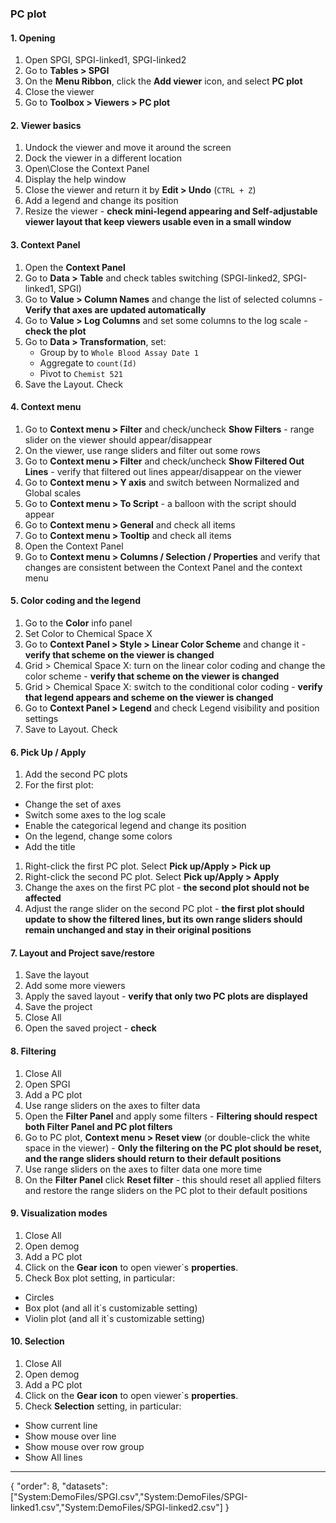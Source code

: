 ### PC plot

#### 1. Opening

1. Open SPGI, SPGI-linked1, SPGI-linked2
2. Go to **Tables > SPGI**
3. On the **Menu Ribbon**, click the **Add viewer** icon, and select **PC plot**
3. Close the viewer
1. Go to **Toolbox > Viewers > PC plot**

#### 2. Viewer basics 

1. Undock the viewer and move it around the screen
1. Dock the viewer in a different location
1. Open\Close the Context Panel
1. Display the help window
1. Close the viewer and return it by **Edit > Undo** (```CTRL + Z```)
1. Add a legend and change its position
1. Resize the viewer - **check mini-legend appearing and Self-adjustable viewer layout that keep viewers usable even in a small window**

#### 3. Context Panel

1. Open the **Context Panel**
5. Go to **Data > Table** and check tables switching (SPGI-linked2, SPGI-linked1, SPGI)
6. Go to **Value > Column Names** and change the list of selected columns - **Verify that axes are updated automatically**
1. Go to **Value > Log Columns** and set some columns to the log scale - **check the plot**
7. Go to **Data > Transformation**, set: 
   * Group by to `Whole Blood Assay Date 1`
   * Aggregate to `count(Id)`
   * Pivot to `Chemist 521`    
1. Save the Layout. Check

#### 4. Context menu

1. Go to **Context menu > Filter** and check/uncheck **Show Filters** - range slider on the viewer should appear/disappear
1. On the viewer, use range sliders and filter out some rows
1. Go to **Context menu > Filter** and check/uncheck **Show Filtered Out Lines** - verify that filtered out lines appear/disappear on the viewer
1.  Go to **Context menu > Y axis** and switch between Normalized and Global scales
1. Go to **Context menu > To Script** - a balloon with the script should appear
1. Go to **Context menu > General** and check all items
1. Go to **Context menu > Tooltip** and check all items
1. Open the Context Panel
1. Go to **Context menu > Columns / Selection / Properties** and verify that changes are consistent between the Context Panel and the context menu

#### 5. Color coding and the legend

1. Go to the **Color** info panel
2. Set Color to Chemical Space X
1. Go to **Context Panel > Style > Linear Color Scheme** and change it - **verify that scheme on the viewer is changed**
1. Grid > Chemical Space X: turn on the linear color coding and change the color scheme - **verify that scheme on the viewer is changed**
1. Grid > Chemical Space X: switch to the conditional color coding - **verify that legend appears and scheme on the viewer is changed**
1. Go to **Context Panel > Legend** and check Legend visibility and position settings
3. Save to Layout. Check

#### 6. Pick Up / Apply  

1. Add the second PC plots
1. For the first plot:
  * Change the set of axes
  * Switch some axes to the log scale
  * Enable the categorical legend and change its position
  * On the legend, change some colors
  * Add the title
1. Right-click the first PC plot. Select **Pick up/Apply > Pick up** 
1. Right-click the second PC plot. Select **Pick up/Apply > Apply**
1. Change the axes on the first PC plot - **the second plot should not be affected**
1. Adjust the range slider on the second PC plot - **the first plot should update to show the filtered lines, but its own range sliders should remain unchanged and stay in their original positions**

#### 7. Layout and Project save/restore
1. Save the layout
2. Add some more viewers
1. Apply the saved layout - **verify that only two PC plots are displayed**
1. Save the project
1. Close All
1. Open the saved project - **check**

#### 8. Filtering

1. Close All
1. Open SPGI
1. Add a PC plot
1. Use range sliders on the axes to filter data
1. Open the **Filter Panel** and apply some filters - **Filtering should respect both Filter Panel and PC plot filters**
1. Go to PC plot, **Context menu > Reset view** (or double-click the white space in the viewer) - **Only the filtering on the PC plot should be reset, and the range sliders should return to their default positions**
1. Use range sliders on the axes to filter data one more time
1. On the **Filter Panel** click **Reset filter** - this should reset all applied filters and restore the range sliders on the PC plot to their default positions

#### 9. Visualization modes
1. Close All
2. Open demog
3. Add a PC plot
4. Click on the **Gear icon** to open viewer`s **properties**.
5. Check Box plot setting, in particular:
- Circles
- Box plot (and all it`s customizable setting)
- Violin plot (and all it`s customizable setting)

#### 10. Selection
1. Close All
2. Open demog
3. Add a PC plot
4. Click on the **Gear icon** to open viewer`s **properties**.
5. Check **Selection** setting, in particular:
- Show current line
- Show mouse over line
- Show mouse over row group 
- Show All lines

---
{
  "order": 8,
  "datasets": ["System:DemoFiles/SPGI.csv","System:DemoFiles/SPGI-linked1.csv","System:DemoFiles/SPGI-linked2.csv"]
}